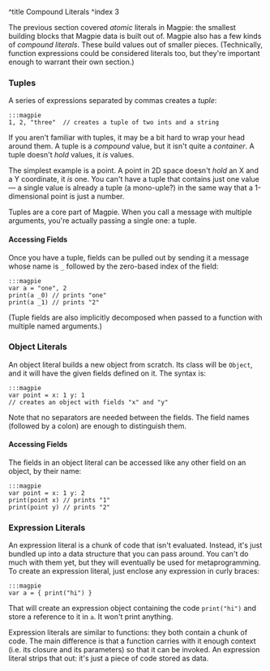 ^title Compound Literals
^index 3

The previous section covered *atomic* literals in Magpie: the smallest building blocks that Magpie data is built out of. Magpie also has a few kinds of *compound literals*. These build values out of smaller pieces. (Technically, function expressions could be considered literals too, but they're important enough to warrant their own section.)

### Tuples

A series of expressions separated by commas creates a *tuple*:

    :::magpie
    1, 2, "three"  // creates a tuple of two ints and a string

If you aren't familiar with tuples, it may be a bit hard to wrap your head around them. A tuple is a *compound* value, but it isn't quite a *container*. A tuple doesn't *hold* values, it *is* values.

The simplest example is a point. A point in 2D space doesn't *hold* an X and a Y coordinate, it *is* one. You can't have a tuple that contains just one value&mdash; a single value is already a tuple (a mono-uple?) in the same way that a 1-dimensional point is just a number.

Tuples are a core part of Magpie. When you call a message with multiple arguments, you're actually passing a single one: a tuple.

#### Accessing Fields

Once you have a tuple, fields can be pulled out by sending it a message whose name is `_` followed by the zero-based index of the field:

    :::magpie
    var a = "one", 2
    print(a _0) // prints "one"
    print(a _1) // prints "2"

(Tuple fields are also implicitly decomposed when passed to a function with multiple named arguments.)

### Object Literals

An object literal builds a new object from scratch. Its class will be `Object`, and it will have the given fields defined on it. The syntax is:

    :::magpie
    var point = x: 1 y: 1
    // creates an object with fields "x" and "y"

Note that no separators are needed between the fields. The field names (followed by a colon) are enough to distinguish them.

#### Accessing Fields

The fields in an object literal can be accessed like any other field on an object, by their name:

    :::magpie
    var point = x: 1 y: 2
    print(point x) // prints "1"
    print(point y) // prints "2"

### Expression Literals

An expression literal is a chunk of code that isn't evaluated. Instead, it's just bundled up into a data structure that you can pass around. You can't do much with them yet, but they will eventually be used for metaprogramming. To create an expression literal, just enclose any expression in curly braces:

    :::magpie
    var a = { print("hi") }

That will create an expression object containing the code `print("hi")` and store a reference to it in `a`. It won't print anything.

Expression literals are similar to functions: they both contain a chunk of code. The main difference is that a function carries with it enough context (i.e. its closure and its parameters) so that it can be invoked. An expression literal strips that out: it's just a piece of code stored as data.